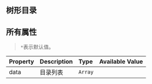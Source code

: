 ## 树形目录

<example-board :component="TreeContentBasic" :source="TreeContentBasicSource"></example-board>


## 所有属性

> `*`表示默认值。

| Property  | Description        | Type      | Available Value   |
| :-------- | :----------------- | :-------- | :---------------- |
| data      | 目录列表            | `Array`   |                   |


<script>
  import TreeContentBasic from 'docs/examples/navigation/treeContent/TreeContentBasic'
  import TreeContentBasicSource from 'docs/examples/navigation/treeContent/TreeContentBasic.txt'

  export default {
    data() {
      return {
        TreeContentBasic,
        TreeContentBasicSource
      }
    }
  }
</script>
